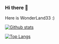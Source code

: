 ### Hi there 👋



<!--
**WonderLand33/WonderLand33** is a ✨ _special_ ✨ repository because its `README.md` (this file) appears on your GitHub profile.

Here are some ideas to get you started:

- 🔭 I’m currently working on ...
- 🌱 I’m currently learning ...
- 👯 I’m looking to collaborate on ...
- 🤔 I’m looking for help with ...
- 💬 Ask me about ...
- 📫 How to reach me: ...
- 😄 Pronouns: ...
- ⚡ Fun fact: ...
-->

Here is WonderLand33 :)

[![Github stats](https://github-readme-stats.vercel.app/api?username=WonderLand33)](https://github.com/anuraghazra/github-readme-stats)

[![Top Langs](https://github-readme-stats.vercel.app/api/top-langs/?username=WonderLand33&layout=compact)](https://github.com/anuraghazra/github-readme-stats)

